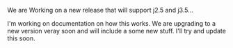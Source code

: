  We are Working on a new release that will support j2.5 and j3.5...
 
I'm working on documentation on how this works.  We are upgrading to a new version veray soon and will include a some new stuff.  I'll try and update this soon.
